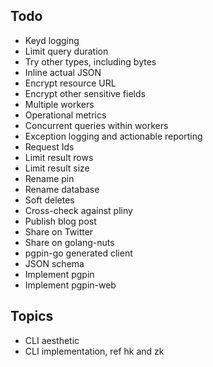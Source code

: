 ## Todo

* Keyd logging
* Limit query duration
* Try other types, including bytes
* Inline actual JSON
* Encrypt resource URL
* Encrypt other sensitive fields
* Multiple workers
* Operational metrics
* Concurrent queries within workers
* Exception logging and actionable reporting
* Request Ids
* Limit result rows
* Limit result size
* Rename pin
* Rename database
* Soft deletes
* Cross-check against pliny
* Publish blog post
* Share on Twitter
* Share on golang-nuts
* pgpin-go generated client
* JSON schema
* Implement pgpin
* Implement pgpin-web

## Topics

* CLI aesthetic
* CLI implementation, ref hk and zk
